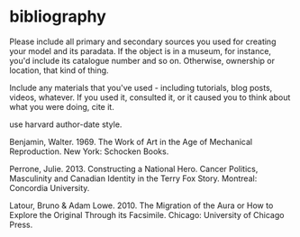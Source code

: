 # bibliography

Please include all primary and secondary sources you used for creating your model and its paradata. If the object is in a museum, for instance, you'd include its catalogue number and so on. Otherwise, ownership or location, that kind of thing.

Include any materials that you've used - including tutorials, blog posts, videos, whatever. If you used it, consulted it, or it caused you to think about what you were doing, cite it.

use harvard author-date style.


Benjamin, Walter. 1969. The Work of Art in the Age of Mechanical Reproduction. New York: Schocken Books.

Perrone, Julie. 2013. Constructing a National Hero. Cancer Politics, Masculinity and Canadian Identity in the Terry Fox Story. Montreal: Concordia University.

Latour, Bruno & Adam Lowe. 2010. The Migration of the Aura or How to Explore the Original Through its Facsimile. Chicago: University of Chicago Press. 

